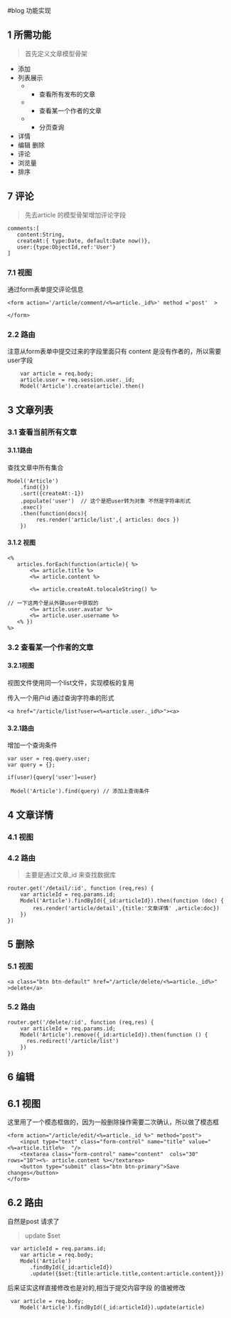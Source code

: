 #blog 功能实现

## 1 所需功能

> 首先定义文章模型骨架

* 添加
* 列表展示
    * * 查看所有发布的文章
    * * 查看某一个作者的文章
    * * 分页查询
* 详情
* 编辑 删除
* 评论
* 浏览量
* 排序


## 7 评论

> 先去article 的模型骨架增加评论字段

```
comments:[
   content:String,
   createAt:{ type:Date, default:Date now()},
   user:{type:ObjectId,ref:'User'}
]

```

### 7.1 视图

通过form表单提交评论信息

```
<form action='/article/comment/<%=article._id%>' method ='post'  >

</form>
```

### 2.2 路由

注意从form表单中提交过来的字段里面只有  content
是没有作者的，所以需要user字段


```
    var article = req.body;
    article.user = req.session.user._id;
    Model('Article').create(article).then()
```

## 3 文章列表

### 3.1  查看当前所有文章

#### 3.1.1路由

查找文章中所有集合

```
Model('Article')
    .find({})
    .sort({createAt:-1})
    .populate('user')  // 这个是把user转为对象 不然是字符串形式
    .exec()
    .then(function(docs){
         res.render('article/list',{ articles: docs })
    })
```

#### 3.1.2 视图

```
<%
   articles.forEach(function(article){ %>
       <%= article.title %>
       <%= article.content %>

       <%= article.createAt.tolocaleString() %>

// 一下这两个是从外键user中获取的
       <%= article.user.avatar %>
       <%= article.user.username %>
   <% })
%>

```
### 3.2 查看某一个作者的文章

#### 3.2.1视图

视图文件使用同一个list文件，实现模板的复用

传入一个用户id 通过查询字符串的形式
```
<a href="/article/list?user=<%=article.user._id%>"><a>

```

#### 3.2.1路由

增加一个查询条件
```
var user = req.query.user;
var query = {};

if(user){query['user']=user}

 Model('Article').find(query) // 添加上查询条件

```




## 4 文章详情

### 4.1 视图
### 4.2 路由

> 主要是通过文章_id 来查找数据库

```
router.get('/detail/:id', function (req,res) {
    var articleId = req.params.id;
    Model('Article').findById({_id:articleId}).then(function (doc) {
        res.render('article/detail',{title:'文章详情' ,article:doc})
    })
})

```
## 5 删除

### 5.1 视图

```
<a class="btn btn-default" href="/article/delete/<%=article._id%>" >delete</a>

```

### 5.2 路由

```
router.get('/delete/:id', function (req,res) {
    var articleId = req.params.id;
    Model('Article').remove({_id:articleId}).then(function () {
      res.redirect('/article/list')
    })
})
```

## 6 编辑

## 6.1 视图

这里用了一个模态框做的，因为一般删除操作需要二次确认，所以做了模态框
```
<form action="/article/edit/<%=article._id %>" method="post">
    <input type="text" class="form-control" name="title" value=" <%=article.title%>  "/>
    <textarea class="form-control" name="content"  cols="30" rows="10"><%- article.content %></textarea>
    <button type="submit" class="btn btn-primary">Save changes</button>
</form>

```


## 6.2 路由

自然是post 请求了

> update $set

```
 var articleId = req.params.id;
    var article = req.body;
    Model('Article')
       .findById({_id:articleId})
       .update({$set:{title:article.title,content:article.content}})

```

后来证实这样直接修改也是对的,相当于提交内容字段 的值被修改

```
 var article = req.body;
    Model('Article').findById({_id:articleId}).update(article)
```





